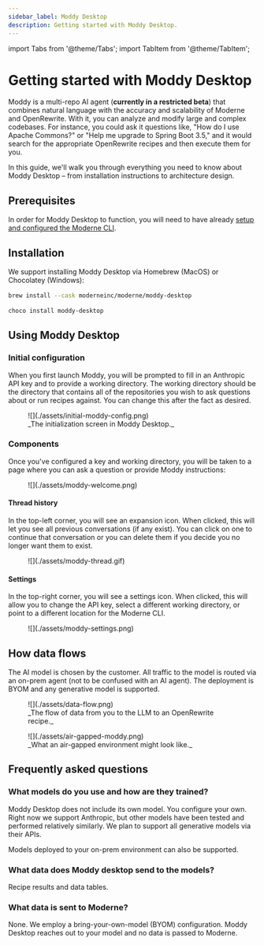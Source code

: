 ```yaml
---
sidebar_label: Moddy Desktop
description: Getting started with Moddy Desktop.
---
```


import Tabs from '@theme/Tabs';
import TabItem from '@theme/TabItem';

# Getting started with Moddy Desktop

Moddy is a multi-repo AI agent (**currently in a restricted beta**) that combines natural language with the accuracy and scalability of Moderne and OpenRewrite. With it, you can analyze and modify large and complex codebases. For instance, you could ask it questions like, "How do I use Apache Commons?" or "Help me upgrade to Spring Boot 3.5," and it would search for the appropriate OpenRewrite recipes and then execute them for you.

In this guide, we'll walk you through everything you need to know about Moddy Desktop – from installation instructions to architecture design.

## Prerequisites

In order for Moddy Desktop to function, you will need to have already [setup and configured the Moderne CLI](../moderne-cli/getting-started/cli-intro.md).

## Installation

We support installing Moddy Desktop via Homebrew (MacOS) or Chocolatey (Windows):

<Tabs>
<TabItem value="homebrew" label="Homebrew (MacOS)">

```bash
brew install --cask moderneinc/moderne/moddy-desktop
```

</TabItem>

<TabItem value="chocolatey" label="Chocolatey (Windows)">

```bash
choco install moddy-desktop
```
</TabItem>
</Tabs>

## Using Moddy Desktop

### Initial configuration

When you first launch Moddy, you will be prompted to fill in an Anthropic API key and to provide a working directory. The working directory should be the directory that contains all of the repositories you wish to ask questions about or run recipes against. You can change this after the fact as desired.

<figure>
  ![](./assets/initial-moddy-config.png)
  <figcaption>_The initialization screen in Moddy Desktop._</figcaption>
</figure>

### Components

Once you've configured a key and working directory, you will be taken to a page where you can ask a question or provide Moddy instructions:

<figure>
  ![](./assets/moddy-welcome.png)
  <figcaption></figcaption>
</figure>

#### Thread history

In the top-left corner, you will see an expansion icon. When clicked, this will let you see all previous conversations (if any exist). You can click on one to continue that conversation or you can delete them if you decide you no longer want them to exist.

<figure>
  ![](./assets/moddy-thread.gif)
  <figcaption></figcaption>
</figure>

#### Settings

In the top-right corner, you will see a settings icon. When clicked, this will allow you to change the API key, select a different working directory, or point to a different location for the Moderne CLI.

<figure>
  ![](./assets/moddy-settings.png)
  <figcaption></figcaption>
</figure>

## How data flows

The AI model is chosen by the customer. All traffic to the model is routed via an on-prem agent (not to be confused with an AI agent). The deployment is BYOM and any generative model is supported.

<figure>
  ![](./assets/data-flow.png)
  <figcaption>_The flow of data from you to the LLM to an OpenRewrite recipe._</figcaption>
</figure>

<figure>
  ![](./assets/air-gapped-moddy.png)
  <figcaption>_What an air-gapped environment might look like._</figcaption>
</figure>

## Frequently asked questions

### What models do you use and how are they trained?

Moddy Desktop does not include its own model. You configure your own. Right now we support Anthropic, but other models have been tested and performed relatively similarly. We plan to support all generative models via their APIs.

Models deployed to your on-prem environment can also be supported.

### What data does Moddy desktop send to the models?

Recipe results and data tables.

### What data is sent to Moderne?

None. We employ a bring-your-own-model (BYOM) configuration. Moddy Desktop reaches out to your model and no data is passed to Moderne.